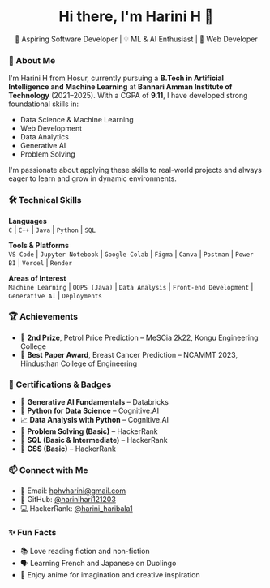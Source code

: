<h1 align="center">Hi there, I'm Harini H 👋</h1>

<p align="center">
  🌱 Aspiring Software Developer | 💡 ML & AI Enthusiast | 🎨 Web Developer
</p>



### 🚀 About Me

I'm Harini H from Hosur, currently pursuing a **B.Tech in Artificial Intelligence and Machine Learning** at **Bannari Amman Institute of Technology** (2021–2025). With a CGPA of **9.11**, I have developed strong foundational skills in:

- Data Science & Machine Learning
- Web Development
- Data Analytics
- Generative AI
- Problem Solving

I'm passionate about applying these skills to real-world projects and always eager to learn and grow in dynamic environments.



### 🛠️ Technical Skills

**Languages**  
`C` | `C++` | `Java` | `Python` | `SQL`

**Tools & Platforms**  
`VS Code` | `Jupyter Notebook` | `Google Colab` | `Figma` | `Canva` | `Postman` | `Power BI` | `Vercel` | `Render`

**Areas of Interest**  
`Machine Learning` | `OOPS (Java)` | `Data Analysis` | `Front-end Development` | `Generative AI` | `Deployments`



### 🏆 Achievements

- 🥈 **2nd Prize**, Petrol Price Prediction – MeSCia 2k22, Kongu Engineering College
- 🏅 **Best Paper Award**, Breast Cancer Prediction – NCAMMT 2023, Hindusthan College of Engineering



### 📜 Certifications & Badges

- 🧠 **Generative AI Fundamentals** – Databricks
- 🐍 **Python for Data Science** – Cognitive.AI
- 📈 **Data Analysis with Python** – Cognitive.AI
- 🧩 **Problem Solving (Basic)** – HackerRank
- 💾 **SQL (Basic & Intermediate)** – HackerRank
- 🎨 **CSS (Basic)** – HackerRank



### 📫 Connect with Me

- 📧 Email: [hphvharini@gmail.com](mailto:hphvharini@gmail.com)  
- 🐙 GitHub: [@harinihari121203](https://github.com/harinihari121203)  
- 💻 HackerRank: [@harini_haribala1](https://www.hackerrank.com/harini_haribala1)



### ✨ Fun Facts

- 📚 Love reading fiction and non-fiction
- 🗣️ Learning French and Japanese on Duolingo
- 🎌 Enjoy anime for imagination and creative inspiration




